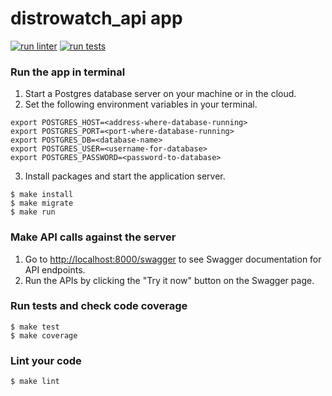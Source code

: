 # distrowatch_api app

[![run linter](https://github.com/adoubleyoueye/Distrowatch_API/actions/workflows/lint.yml/badge.svg)](https://github.com/adoubleyoueye/Distrowatch_API/actions/workflows/lint.yml)
[![run tests](https://github.com/adoubleyoueye/Distrowatch_API/actions/workflows/test.yml/badge.svg)](https://github.com/adoubleyoueye/Distrowatch_API/actions/workflows/test.yml)

### Run the app in terminal

1. Start a Postgres database server on your machine or in the cloud.
2. Set the following environment variables in your terminal.

```
export POSTGRES_HOST=<address-where-database-running>
export POSTGRES_PORT=<port-where-database-running>
export POSTGRES_DB=<database-name>
export POSTGRES_USER=<username-for-database>
export POSTGRES_PASSWORD=<password-to-database>
```

3. Install packages and start the application server.

```
$ make install
$ make migrate
$ make run
```

### Make API calls against the server

1. Go to [http://localhost:8000/swagger](http://localhost:8000/swagger) to see Swagger documentation for API endpoints.
2. Run the APIs by clicking the "Try it now" button on the Swagger page.


### Run tests and check code coverage

```
$ make test
$ make coverage
```

### Lint your code

```
$ make lint
```
